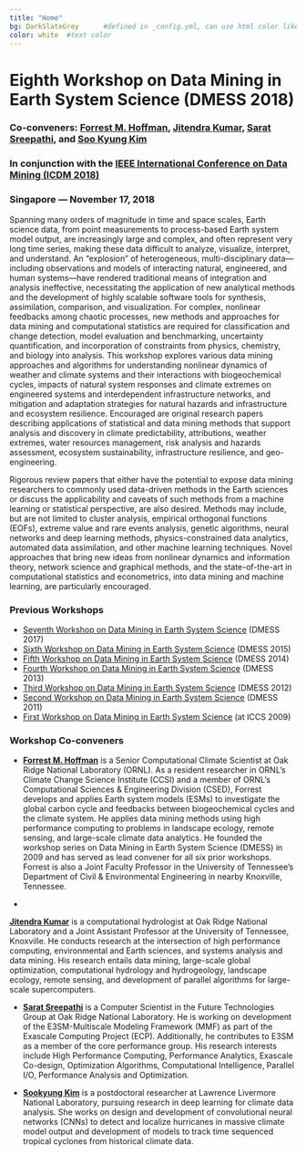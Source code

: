 ```yaml
---
title: "Home"
bg: DarkSlateGrey      #defined in _config.yml, can use html color like '#010101'
color: white  #text color
---
```

# Eighth Workshop on Data Mining in Earth System Science (DMESS 2018)
### Co-conveners: [Forrest M. Hoffman](http://www.climatemodeling.org/~forrest/), [Jitendra Kumar](http://www.climatemodeling.org/~jkumar/), [Sarat Sreepathi](http://sarats.com/), and [Soo Kyung Kim](http://sookyung.net/)
### In conjunction with the [IEEE International Conference on Data Mining (ICDM 2018)](http://icdm2018.org/)
###	Singapore &mdash; November 17, 2018

Spanning many orders of magnitude in time and space scales, Earth science data, from point measurements to process-based Earth system model output, are increasingly large and complex, and often represent very long time series, making these data difficult to analyze, visualize, interpret, and understand. An “explosion” of heterogeneous, multi-disciplinary data—including observations and models of interacting natural, engineered, and human systems—have rendered traditional means of integration and analysis ineffective, necessitating the application of new analytical methods and the development of highly scalable software tools for synthesis, assimilation, comparison, and visualization. For complex, nonlinear feedbacks among chaotic processes, new methods and approaches for data mining and computational statistics are required for classification and change detection, model evaluation and benchmarking, uncertainty quantification, and incorporation of constraints from physics, chemistry, and biology into analysis. This workshop explores various data mining approaches and algorithms for understanding nonlinear dynamics of weather and climate systems and their interactions with biogeochemical cycles, impacts of natural system responses and climate extremes on engineered systems and interdependent infrastructure networks, and mitigation and adaptation strategies for natural hazards and infrastructure and ecosystem resilience. Encouraged are original research papers describing applications of statistical and data mining methods that support analysis and discovery in climate predictability, attributions, weather extremes, water resources management, risk analysis and hazards assessment, ecosystem sustainability, infrastructure resilience, and geo-engineering. 

Rigorous review papers that either have the potential to expose data mining researchers to commonly used data-driven methods in the Earth sciences or discuss the applicability and caveats of such methods from a machine learning or statistical perspective, are also desired. Methods may include, but are not limited to cluster analysis, empirical orthogonal functions (EOFs), extreme value and rare events analysis, genetic algorithms, neural networks and deep learning methods, physics-constrained data analytics, automated data assimilation, and other machine learning techniques. Novel approaches that bring new ideas from nonlinear dynamics and information theory, network science and graphical methods, and the state-of-the-art in computational statistics and econometrics, into data mining and machine learning, are particularly encouraged. 

### Previous Workshops
<ul>
<li> <a target="_blank" href="https://climatemodeling.org/dmess2017/">Seventh Workshop on Data Mining in Earth System Science</a> (DMESS 2017)
<li> <a target="_blank" href="https://climatemodeling.org/dmess2015/">Sixth Workshop on Data Mining in Earth System Science</a> (DMESS 2015)
<li> <a target="_blank" href="https://climatemodeling.org/dmess2014/">Fifth Workshop on Data Mining in Earth System Science</a> (DMESS 2014)
<li> <a target="_blank" href="https://climatemodeling.org/dmess2013/">Fourth Workshop on Data Mining in Earth System Science</a> (DMESS 2013)
<li> <a target="_blank" href="https://climatemodeling.org/dmess2012/">Third Workshop on Data Mining in Earth System Science</a> (DMESS 2012)
<li> <a target="_blank" href="https://climatemodeling.org/dmess2011/">Second Workshop on Data Mining in Earth System Science</a> (DMESS 2011)
<li> <a target="_blank" href="http://www.iccs-meeting.org/iccs2009/workshop-list.php#ws14">First Workshop on Data Mining in Earth System Science</a> (at ICCS 2009)
</ul>

### Workshop Co-conveners

- **[Forrest M. Hoffman](http://www.climatemodeling.org/~forrest/)** 
is a Senior Computational Climate Scientist at
Oak Ridge National Laboratory (ORNL). As a resident researcher in
ORNL&rsquo;s Climate Change Science Institute (CCSI) and a member of
ORNL&rsquo;s Computational Sciences &amp; Engineering Division (CSED),
Forrest develops and applies Earth system models (ESMs) to investigate
the global carbon cycle and feedbacks between biogeochemical cycles
and the climate system. He applies data mining methods using high
performance computing to problems in landscape ecology, remote sensing,
and large-scale climate data analytics. He founded the workshop series
on Data Mining in Earth System Science (DMESS) in 2009 and has served
as lead convener for all six prior workshops. Forrest is also a Joint
Faculty Professor in the University of Tennessee&rsquo;s Department of
Civil &amp; Environmental Engineering in nearby Knoxville, Tennessee.

- <a target="_blank" href="http://www.climatemodeling.org/~jkumar/">
<b>Jitendra Kumar</b></a>
is a computational hydrologist at Oak Ridge National Laboratory
and a Joint Assistant Professor at the University of Tennessee,
Knoxville. He conducts research at the intersection of high performance
computing, environmental and Earth sciences, and systems analysis
and data mining. His research entails data mining, large-scale global
optimization, computational hydrology and hydrogeology, landscape ecology,
remote sensing, and development of parallel algorithms for large-scale
supercomputers.

- <a target="_blank" href="http://www.sarats.com/"><b>Sarat
Sreepathi</b></a> is a Computer Scientist in the Future Technologies
Group at Oak Ridge National Laboratory. He is working on development of
the E3SM-Multiscale Modeling Framework (MMF) as part of the Exascale
Computing Project (ECP). Additionally, he contributes to E3SM as a
member of the core performance group. His research interests include
High Performance Computing, Performance Analytics, Exascale Co-design,
Optimization Algorithms, Computational Intelligence, Parallel I/O,
Performance Analysis and Optimization.

- <b><a target="_blank" href="http://sookyung.net/">Sookyung Kim</a></b> 
is a postdoctoral researcher at Lawrence Livermore
National Laboratory, pursuing research in deep learning for climate data
analysis. She works on design and development of convolutional neural
networks (CNNs) to detect and localize hurricanes in massive climate
model output and development of models to track time sequenced tropical
cyclones from historical climate data.

